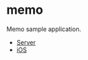 # memo
Memo sample application.

- [Server](https://github.com/jinSasaki/memo/blob/master/server/README.md)
- [iOS](https://github.com/jinSasaki/memo/blob/master/ios/README.md)
